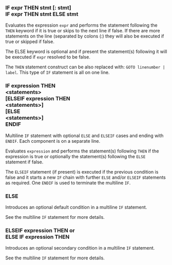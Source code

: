 ### IF expr THEN stmt [: stmt] <br>IF expr THEN stmt ELSE stmt

Evaluates the expression `expr` and performs the statement following the `THEN` keyword if it is true or skips to the next line if false. If there are more statements on the line (separated by colons (:) they will also be executed if true or skipped if false.

The ELSE keyword is optional and if present the statement(s) following it will be executed if `expr` resolved to be false. 

The `THEN` statement construct can be also replaced with: `GOTO linenumber | label`. This type of `IF` statement is all on one line.

### IF expression THEN <br>&lt;statements><br> [ELSEIF expression THEN <br>&lt;statements>] <br>[ELSE <br>&lt;statements>]<br> ENDIF 

Multiline `IF` statement with optional `ELSE` and `ELSEIF` cases and ending with `ENDIF`. Each component is on a separate line. 

Evaluates `expression` and performs the statement(s) following `THEN` if the expression is true or optionally the statement(s) following the `ELSE` statement if false. 

The `ELSEIF` statement (if present) is executed if the previous condition is false and it starts a new `IF` chain with further `ELSE` and/or `ELSEIF`
statements as required. One `ENDIF` is used to terminate the multiline `IF`.

### ELSE

Introduces an optional default condition in a multiline `IF` statement. 

See the multiline `IF` statement for more details.

### ELSEIF expression THEN or <br> ELSE IF expression THEN

Introduces an optional secondary condition in a multiline `IF` statement. 

See the multiline `IF` statement for more details.

